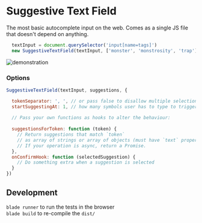 # Suggestive Text Field
The most basic autocomplete input on the web. Comes as a single JS file that doesn't depend on anything.

```javascript
  textInput = document.querySelector('input[name=tags]')
  new SuggestiveTextField(textInput, ['monster', 'monstrosity', 'trap'])
```

![demonstration](http://i64.tinypic.com/j0i8w2.gif)

### Options

```javascript
SuggestiveTextField(textInput, suggestions, {

  tokenSeparator: ', ', // or pass false to disallow multiple selections
  startSuggestingAt: 1, // how many symbols user has to type to trigger suggestions
  
  // Pass your own functions as hooks to alter the behaviour:
  
  suggestionsForToken: function (token) {
    // Return suggestions that match `token`
    // as array of strings or array of objects (must have `text` property).
    // If your operation is async, return a Promise.
  },
  onConfirmHook: function (selectedSuggestion) {
    // Do something extra when a suggestion is selected
  }
})
```

## Development

`blade runner` to run the tests in the browser<br>
`blade build` to re-compile the `dist/`
